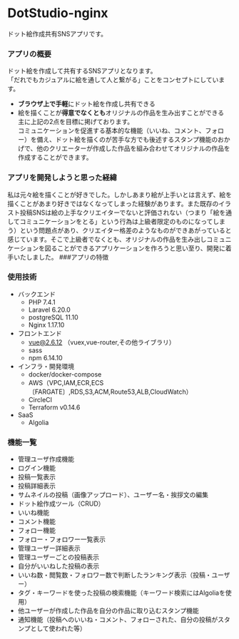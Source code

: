 # DotStudio-nginx
ドット絵作成共有SNSアプリです。
### アプリの概要
ドット絵を作成して共有するSNSアプリとなります。<br>
「だれでもカジュアルに絵を通して人と繋がる」ことをコンセプトにしています。<br>
- **ブラウザ上で手軽**にドット絵を作成し共有できる
- 絵を描くことが**得意でなくとも**オリジナルの作品を生み出すことができる  
主に上記の2点を目標に掲げております。<br>
コミュニケーションを促進する基本的な機能（いいね、コメント、フォロー）を備え、ドット絵を描くのが苦手な方でも後述するスタンプ機能のおかげで、他のクリエーターが作成した作品を組み合わせてオリジナルの作品を作成することができます。
### アプリを開発しようと思った経緯
私は元々絵を描くことが好きでした。しかしあまり絵が上手いとは言えず、絵を描くことがあまり好きではなくなってしまった経験があります。また既存のイラスト投稿SNSは絵の上手なクリエイターでないと評価されない（つまり「絵を通してコミュニケーションをとる」という行為は上級者限定のものになってしまう）という問題点があり、クリエイター格差のようなものができあがっていると感じています。そこで上級者でなくとも、オリジナルの作品を生み出しコミュニケーションを図ることができるアプリケーションを作ろうと思い至り、開発に着手いたしました。
###アプリの特徴
### 使用技術
- バックエンド
  - PHP 7.4.1
  - Laravel 6.20.0
  - postgreSQL 11.10
  - Nginx 1.17.10
- フロントエンド
  - vue@2.6.12 （vuex,vue-router,その他ライブラリ）
  - sass
  - npm 6.14.10
- インフラ・開発環境
  - docker/docker-compose
  - AWS（VPC,IAM,ECR,ECS〔FARGATE〕,RDS,S3,ACM,Route53,ALB,CloudWatch）
  - CircleCI
  - Terraform v0.14.6
- SaaS
  - Algolia
### 機能一覧
- 管理ユーザ作成機能
- ログイン機能
- 投稿一覧表示
- 投稿詳細表示
- サムネイルの投稿（画像アップロード）、ユーザー名・挨拶文の編集
- ドット絵作成ツール（CRUD）
- いいね機能
- コメント機能
- フォロー機能
- フォロー・フォロワー一覧表示
- 管理ユーザー詳細表示
- 管理ユーザーごとの投稿表示
- 自分がいいねした投稿の表示
- いいね数・閲覧数・フォロワー数で判断したランキング表示（投稿・ユーザー）
- タグ・キーワードを使った投稿の検索機能（キーワード検索にはAlgoliaを使用）
- 他ユーザーが作成した作品を自分の作品に取り込むスタンプ機能
- 通知機能（投稿へのいいね・コメント、フォローされた、自分の投稿がスタンプとして使われた等）
